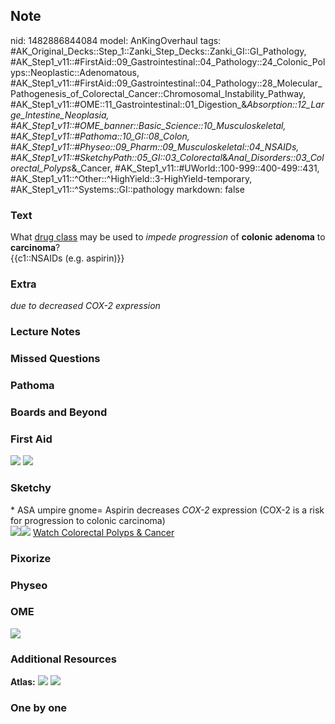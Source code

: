 ## Note
nid: 1482886844084
model: AnKingOverhaul
tags: #AK_Original_Decks::Step_1::Zanki_Step_Decks::Zanki_GI::GI_Pathology, #AK_Step1_v11::#FirstAid::09_Gastrointestinal::04_Pathology::24_Colonic_Polyps::Neoplastic::Adenomatous, #AK_Step1_v11::#FirstAid::09_Gastrointestinal::04_Pathology::28_Molecular_Pathogenesis_of_Colorectal_Cancer::Chromosomal_Instability_Pathway, #AK_Step1_v11::#OME::11_Gastrointestinal::01_Digestion_&_Absorption::12_Large_Intestine_Neoplasia, #AK_Step1_v11::#OME_banner::Basic_Science::10_Musculoskeletal, #AK_Step1_v11::#Pathoma::10_GI::08_Colon, #AK_Step1_v11::#Physeo::09_Pharm::09_Musculoskeletal::04_NSAIDs, #AK_Step1_v11::#SketchyPath::05_GI::03_Colorectal_&_Anal_Disorders::03_Colorectal_Polyps_&_Cancer, #AK_Step1_v11::#UWorld::100-999::400-499::431, #AK_Step1_v11::^Other::^HighYield::3-HighYield-temporary, #AK_Step1_v11::^Systems::GI::pathology
markdown: false

### Text
<div>
  What <u>drug class</u> may be used to <i>impede</i>
  <i>progression</i> of <b>colonic</b> <b>adenoma</b> to
</div>
<div>
  <b>carcinoma</b>?
</div>
<div>
  {{c1::NSAIDs (e.g. aspirin)}}
</div>

### Extra
<i>due to decreased COX-2 expression</i>

### Lecture Notes


### Missed Questions


### Pathoma


### Boards and Beyond


### First Aid
<img src="tmpp_Rza0.png"> <img src="tmpEeVHNv.png">

### Sketchy
<div>
  * ASA umpire gnome= Aspirin decreases <i>COX-2</i> expression
  (COX-2 is a risk for progression to colonic carcinoma)
</div><img src=
"Screen%20Shot%202020-01-19%20at%209.49.54%20PM.JPG"><img src=
"Screen%20Shot%202020-01-14%20at%2010.54.18%20AM.JPG"> <a href=
"https://dashboard.sketchy.com/study/medical/courses/medical-pathophysiology/units/medical-pathophysiology-gi/videos/medical-pathophysiology-gi-colorectal-and-anal-disorders-colorectal-polyps-and-cancer?utm_source=anki&utm_medium=partnership&utm_campaign=february_update&utm_content=medical">
Watch Colorectal Polyps & Cancer</a>

### Pixorize


### Physeo


### OME
<div class="ome-widget">
  <a href=
  "https://onlinemeded.org/spa/musculoskeletal?ref=anki"><img src=
  "_OME_AnkiFlashcards_Topic_1.png"></a>
</div>

### Additional Resources
<b>Atlas:</b> <img src="tmpNelid0.png"> <img src="tmp6fGVkU.png">

### One by one

